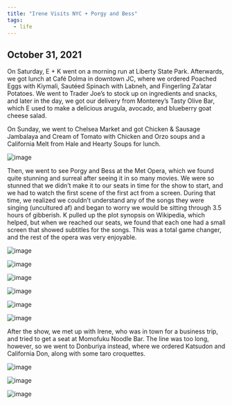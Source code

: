 ```yaml
---
title: "Irene Visits NYC + Porgy and Bess"
tags:
  - life
---
```


## October 31, 2021

On Saturday, E + K went on a morning run at Liberty State Park. Afterwards, we got lunch at Café Dolma in downtown JC, where we ordered Poached Eggs with Kiymali, Sautéed Spinach with Labneh, and Fingerling Za’atar Potatoes. We went to Trader Joe’s to stock up on ingredients and snacks, and later in the day, we got our delivery from Monterey’s Tasty Olive Bar, which E used to make a delicious arugula, avocado, and blueberry goat cheese salad.

On Sunday, we went to Chelsea Market and got Chicken & Sausage Jambalaya and Cream of Tomato with Chicken and Orzo soups and a California Melt from Hale and Hearty Soups for lunch. 

![image](https://thumbnails-photos.amazon.com/v1/thumbnail/iO5dqZfwSnSAR6vuSGVwjg?viewBox=1249%2C937&ownerId=A162HQHSXNNQIH&groupShareToken=utZYY3mwTpGX7bOjEzZGtw.gC8ZExI67DaZhaH_9bzTAd)

Then, we went to see Porgy and Bess at the Met Opera, which we found quite stunning and surreal after seeing it in so many movies. We were so stunned that we didn’t make it to our seats in time for the show to start, and we had to watch the first scene of the first act from a screen. During that time, we realized we couldn’t understand any of the songs they were singing (uncultured af) and began to worry we would be sitting through 3.5 hours of gibberish. K pulled up the plot synopsis on Wikipedia, which helped, but when we reached our seats, we found that each one had a small screen that showed subtitles for the songs. This was a total game changer, and the rest of the opera was very enjoyable. 

![image](https://thumbnails-photos.amazon.com/v1/thumbnail/b5cbRCAvSw6zDw5sj7Rx0w?viewBox=1249%2C937&ownerId=A162HQHSXNNQIH&groupShareToken=utZYY3mwTpGX7bOjEzZGtw.gC8ZExI67DaZhaH_9bzTAd)

![image](https://thumbnails-photos.amazon.com/v1/thumbnail/Ib4WF8BqQYuVh02_UDDcyA?viewBox=1249%2C937&ownerId=A162HQHSXNNQIH&groupShareToken=utZYY3mwTpGX7bOjEzZGtw.gC8ZExI67DaZhaH_9bzTAd)

![image](https://thumbnails-photos.amazon.com/v1/thumbnail/FIqMSYcsSxqBJ-o2c8-l0Q?viewBox=703%2C937&ownerId=A162HQHSXNNQIH&groupShareToken=utZYY3mwTpGX7bOjEzZGtw.gC8ZExI67DaZhaH_9bzTAd)

![image](https://thumbnails-photos.amazon.com/v1/thumbnail/DPmPtitLQvCa1xD19Yoy6g?viewBox=703%2C937&ownerId=A162HQHSXNNQIH&groupShareToken=utZYY3mwTpGX7bOjEzZGtw.gC8ZExI67DaZhaH_9bzTAd)

![image](https://thumbnails-photos.amazon.com/v1/thumbnail/btrp0xWRTeG1XwxEL0Qd_A?viewBox=703%2C937&ownerId=A162HQHSXNNQIH&groupShareToken=utZYY3mwTpGX7bOjEzZGtw.gC8ZExI67DaZhaH_9bzTAd)

![image](https://thumbnails-photos.amazon.com/v1/thumbnail/AwQiwg_CQtSYD9gvhm_g4g?viewBox=703%2C937&ownerId=A162HQHSXNNQIH&groupShareToken=utZYY3mwTpGX7bOjEzZGtw.gC8ZExI67DaZhaH_9bzTAd)

After the show, we met up with Irene, who was in town for a business trip, and tried to get a seat at Momofuku Noodle Bar. The line was too long, however, so we went to Donburiya instead, where we ordered Katsudon and California Don, along with some taro croquettes. 

![image](https://thumbnails-photos.amazon.com/v1/thumbnail/AulWLrcZRE2VsHJlWt9c4g?viewBox=1249%2C937&ownerId=A162HQHSXNNQIH&groupShareToken=utZYY3mwTpGX7bOjEzZGtw.gC8ZExI67DaZhaH_9bzTAd)

![image](https://thumbnails-photos.amazon.com/v1/thumbnail/65g7wDtuQ_yxD8B3DdDx5A?viewBox=1249%2C937&ownerId=A162HQHSXNNQIH&groupShareToken=utZYY3mwTpGX7bOjEzZGtw.gC8ZExI67DaZhaH_9bzTAd)

![image](https://thumbnails-photos.amazon.com/v1/thumbnail/KIlhEewIQdarD_YjaAwQGQ?viewBox=1249%2C937&ownerId=A162HQHSXNNQIH&groupShareToken=utZYY3mwTpGX7bOjEzZGtw.gC8ZExI67DaZhaH_9bzTAd)
